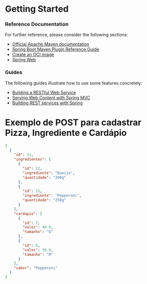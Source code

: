 # Getting Started

### Reference Documentation
For further reference, please consider the following sections:

* [Official Apache Maven documentation](https://maven.apache.org/guides/index.html)
* [Spring Boot Maven Plugin Reference Guide](https://docs.spring.io/spring-boot/docs/3.2.4/maven-plugin/reference/html/)
* [Create an OCI image](https://docs.spring.io/spring-boot/docs/3.2.4/maven-plugin/reference/html/#build-image)
* [Spring Web](https://docs.spring.io/spring-boot/docs/3.2.4/reference/htmlsingle/index.html#web)

### Guides
The following guides illustrate how to use some features concretely:

* [Building a RESTful Web Service](https://spring.io/guides/gs/rest-service/)
* [Serving Web Content with Spring MVC](https://spring.io/guides/gs/serving-web-content/)
* [Building REST services with Spring](https://spring.io/guides/tutorials/rest/)

# Exemplo de POST para cadastrar Pizza, Ingrediente e Cardápio

```json
[
  {
    "id": 11,
    "ingredientes": [
      {
        "id": 22,
        "ingrediente": "Queijo",
        "quantidade": "200g"
      },
      {
        "id": 21,
        "ingrediente": "Pepperoni",
        "quantidade": "250g"
      }
    ],
    "cardapio": [
      {
        "id": 7,
        "valor": 40.0,
        "tamanho": "G"
      },
      {
        "id": 8,
        "valor": 30.0,
        "tamanho": "M"
      }
    ],
    "sabor": "Pepperoni"
  }
]
